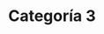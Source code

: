 ---
slug: categoria-3
title: Categoría 3
summary: null # string
image: null # string

icon: null # string
category:
- categoria-2
- categoria-1
- categoria-0

toc: false
draft: false
noindex: true
seo: null # string
description: null # string
---